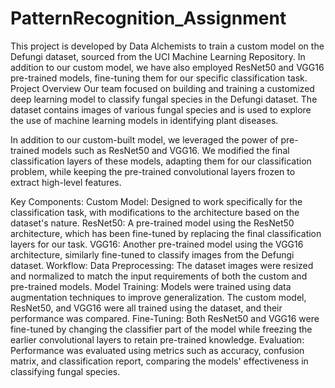# PatternRecognition_Assignment
This project is developed by Data Alchemists to train a custom model on the Defungi dataset, sourced from the UCI Machine Learning Repository. In addition to our custom model, we have also employed ResNet50 and VGG16 pre-trained models, fine-tuning them for our specific classification task.
Project Overview
Our team focused on building and training a customized deep learning model to classify fungal species in the Defungi dataset. The dataset contains images of various fungal species and is used to explore the use of machine learning models in identifying plant diseases.

In addition to our custom-built model, we leveraged the power of pre-trained models such as ResNet50 and VGG16. We modified the final classification layers of these models, adapting them for our classification problem, while keeping the pre-trained convolutional layers frozen to extract high-level features.

Key Components:
Custom Model: Designed to work specifically for the classification task, with modifications to the architecture based on the dataset's nature.
ResNet50: A pre-trained model using the ResNet50 architecture, which has been fine-tuned by replacing the final classification layers for our task.
VGG16: Another pre-trained model using the VGG16 architecture, similarly fine-tuned to classify images from the Defungi dataset.
Workflow:
Data Preprocessing: The dataset images were resized and normalized to match the input requirements of both the custom and pre-trained models.
Model Training: Models were trained using data augmentation techniques to improve generalization. The custom model, ResNet50, and VGG16 were all trained using the dataset, and their performance was compared.
Fine-Tuning: Both ResNet50 and VGG16 were fine-tuned by changing the classifier part of the model while freezing the earlier convolutional layers to retain pre-trained knowledge.
Evaluation:
Performance was evaluated using metrics such as accuracy, confusion matrix, and classification report, comparing the models' effectiveness in classifying fungal species.
